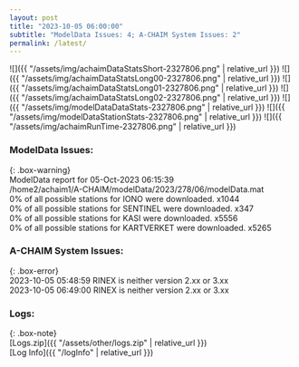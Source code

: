 ```yaml
---
layout: post
title: "2023-10-05 06:00:00"
subtitle: "ModelData Issues: 4; A-CHAIM System Issues: 2"
permalink: /latest/
---
```


![]({{ "/assets/img/achaimDataStatsShort-2327806.png" | relative_url }})
![]({{ "/assets/img/achaimDataStatsLong00-2327806.png" | relative_url }})
![]({{ "/assets/img/achaimDataStatsLong01-2327806.png" | relative_url }})
![]({{ "/assets/img/achaimDataStatsLong02-2327806.png" | relative_url }})
![]({{ "/assets/img/modelDataDataStats-2327806.png" | relative_url }})
![]({{ "/assets/img/modelDataStationStats-2327806.png" | relative_url }})
![]({{ "/assets/img/achaimRunTime-2327806.png" | relative_url }})


### ModelData Issues:  
  
{: .box-warning}  
 ModelData report for 05-Oct-2023 06:15:39   
 /home2/achaim1/A-CHAIM/modelData/2023/278/06/modelData.mat   
 0% of all possible stations for IONO were downloaded. x1044   
 0% of all possible stations for SENTINEL were downloaded. x347   
 0% of all possible stations for KASI were downloaded. x5556   
 0% of all possible stations for KARTVERKET were downloaded. x5265   
  
### A-CHAIM System Issues:  
  
{: .box-error}  
2023-10-05 05:48:59 RINEX is neither version 2.xx or 3.xx  
2023-10-05 06:49:00 RINEX is neither version 2.xx or 3.xx  

### Logs:  
  
{: .box-note}  
[Logs.zip]({{ "/assets/other/logs.zip" | relative_url }})  
[Log Info]({{ "/logInfo" | relative_url }})  
